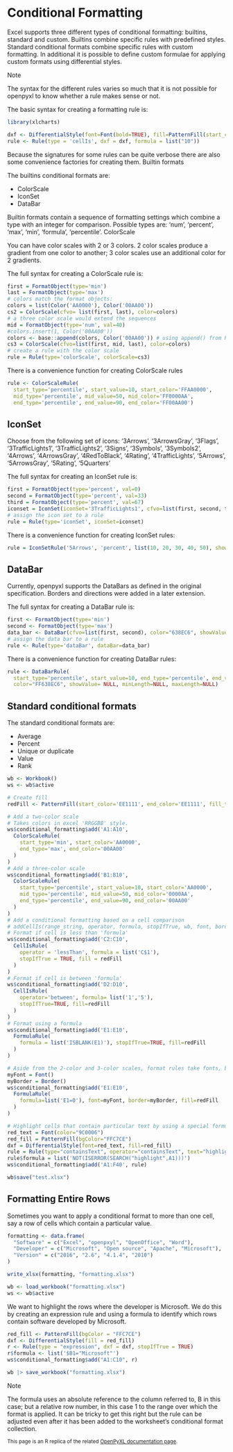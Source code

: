 # Conditional Formatting

Excel supports three different types of conditional formatting: builtins, standard and custom. Builtins combine specific rules with predefined styles. Standard conditional formats combine specific rules with custom formatting. In additional it is possible to define custom formulae for applying custom formats using differential styles.

<div class="admonition note">
<p class="admonition-title">Note</p>
<p>
The syntax for the different rules varies so much that it is not possible for openpyxl to know whether a rule makes sense or not.
</p>
</div>

The basic syntax for creating a formatting rule is:

```r
library(xlcharts)

dxf <- DifferentialStyle(font=Font(bold=TRUE), fill=PatternFill(start_color='EE1111', end_color='EE1111'))
rule <- Rule(type = 'cellIs', dxf = dxf, formula = list("10"))
```

Because the signatures for some rules can be quite verbose there are also some convenience factories for creating them.
Builtin formats

The builtins conditional formats are:

- ColorScale
- IconSet
- DataBar

Builtin formats contain a sequence of formatting settings which combine a type with an integer for comparison. Possible types are: ‘num’, ‘percent’, ‘max’, ‘min’, ‘formula’, ‘percentile’.
ColorScale

You can have color scales with 2 or 3 colors. 2 color scales produce a gradient from one color to another; 3 color scales use an additional color for 2 gradients.

The full syntax for creating a ColorScale rule is:

```r
first = FormatObject(type='min')
last = FormatObject(type='max')
# colors match the format objects:
colors = list(Color('AA0000'), Color('00AA00'))
cs2 = ColorScale(cfvo= list(first, last), color=colors)
# a three color scale would extend the sequences
mid = FormatObject(type='num', val=40)
#colors.insert(1, Color('00AA00'))
colors <- base::append(colors, Color('00AA00')) # using append() from R
cs3 = ColorScale(cfvo=list(first, mid, last), color=colors)
# create a rule with the color scale
rule = Rule(type='colorScale', colorScale=cs3)
```

There is a convenience function for creating ColorScale rules

```r
rule <- ColorScaleRule(
  start_type='percentile', start_value=10, start_color='FFAA0000',
  mid_type='percentile', mid_value=50, mid_color='FF0000AA',
  end_type='percentile', end_value=90, end_color='FF00AA00')
```

## IconSet

Choose from the following set of icons: ‘3Arrows’, ‘3ArrowsGray’, ‘3Flags’, ‘3TrafficLights1’, ‘3TrafficLights2’, ‘3Signs’, ‘3Symbols’, ‘3Symbols2’, ‘4Arrows’, ‘4ArrowsGray’, ‘4RedToBlack’, ‘4Rating’, ‘4TrafficLights’, ‘5Arrows’, ‘5ArrowsGray’, ‘5Rating’, ‘5Quarters’

The full syntax for creating an IconSet rule is:

```r
first = FormatObject(type='percent', val=0)
second = FormatObject(type='percent', val=33)
third = FormatObject(type='percent', val=67)
iconset = IconSet(iconSet='3TrafficLights1', cfvo=list(first, second, third), showValue=NULL, percent=NULL, reverse=NULL)
# assign the icon set to a rule
rule = Rule(type='iconSet', iconSet=iconset)
```

There is a convenience function for creating IconSet rules:

```r
rule = IconSetRule('5Arrows', 'percent', list(10, 20, 30, 40, 50), showValue=NULL, percent=NULL, reverse=NULL)
```

## DataBar

Currently, openpyxl supports the DataBars as defined in the original specification. Borders and directions were added in a later extension.

The full syntax for creating a DataBar rule is:

```r
first <- FormatObject(type='min')
second <- FormatObject(type='max')
data_bar <- DataBar(cfvo=list(first, second), color="638EC6", showValue=NULL, minLength=NULL, maxLength=NULL)
# assign the data bar to a rule
rule <- Rule(type='dataBar', dataBar=data_bar)
```

There is a convenience function for creating DataBar rules:

```r
rule <- DataBarRule(
  start_type='percentile', start_value=10, end_type='percentile', end_value='90',
  color="FF638EC6", showValue= NULL, minLength=NULL, maxLength=NULL)
```

## Standard conditional formats

The standard conditional formats are:

- Average
- Percent
- Unique or duplicate
- Value
- Rank

```r
wb <- Workbook()
ws <- wb$active

# Create fill
redFill <- PatternFill(start_color='EE1111', end_color='EE1111', fill_type='solid')

# Add a two-color scale
# Takes colors in excel 'RRGGBB' style.
ws$conditional_formatting$add('A1:A10', 
  ColorScaleRule(
    start_type='min', start_color='AA0000', 
    end_type='max', end_color='00AA00'
  )
)
# Add a three-color scale
ws$conditional_formatting$add('B1:B10', 
  ColorScaleRule(
    start_type='percentile', start_value=10, start_color='AA0000',
    mid_type='percentile', mid_value=50, mid_color='0000AA',
    end_type='percentile', end_value=90, end_color='00AA00'
  )
)
# Add a conditional formatting based on a cell comparison
# addCellIs(range_string, operator, formula, stopIfTrue, wb, font, border, fill)
# Format if cell is less than 'formula'
ws$conditional_formatting$add('C2:C10',
  CellIsRule(
    operator = 'lessThan', formula = list('C$1'), 
    stopIfTrue = TRUE, fill = redFill
  )
)
# Format if cell is between 'formula'
ws$conditional_formatting$add('D2:D10',
  CellIsRule(
    operator='between', formula= list('1','5'), 
    stopIfTrue=TRUE, fill=redFill
  )
)
# Format using a formula
ws$conditional_formatting$add('E1:E10',
  FormulaRule(
    formula = list('ISBLANK(E1)'), stopIfTrue=TRUE, fill=redFill
  )
)

# Aside from the 2-color and 3-color scales, format rules take fonts, borders and fills for styling:
myFont = Font()
myBorder = Border()
ws$conditional_formatting$add('E1:E10',
  FormulaRule(
    formula=list('E1=0'), font=myFont, border=myBorder, fill=redFill
  )
)

# Highlight cells that contain particular text by using a special formula
red_text = Font(color="9C0006")
red_fill = PatternFill(bgColor="FFC7CE")
dxf = DifferentialStyle(font=red_text, fill=red_fill)
rule = Rule(type="containsText", operator="containsText", text="highlight", dxf=dxf)
rule$formula = list('NOT(ISERROR(SEARCH("highlight",A1)))')
ws$conditional_formatting$add('A1:F40', rule)

wb$save("test.xlsx")
```

## Formatting Entire Rows

Sometimes you want to apply a conditional format to more than one cell, say a row of cells which contain a particular value.

```r
formatting <- data.frame(
  "Software" = c("Excel", "openpxyl", "OpenOffice", "Word"),
  "Developer" = c("Microsoft", "Open source", "Apache", "Microsoft"),
  "Version" = c("2016", "2.6", "4.1.4", "2010")
)

write_xlsx(formatting, "formatting.xlsx")

wb <- load_workbook("formatting.xlsx")
ws <- wb$active
```

We want to highlight the rows where the developer is Microsoft. We do this by creating an expression rule and using a formula to identify which rows contain software developed by Microsoft.

```r
red_fill <- PatternFill(bgColor = "FFC7CE")
dxf <- DifferentialStyle(fill = red_fill)
r <- Rule(type = "expression", dxf = dxf, stopIfTrue = TRUE)
r$formula <- list('$B1="Microsoft"')
ws$conditional_formatting$add("A1:C10", r)

wb |> save_workbook("formatting.xlsx")
```

<div class="admonition note">
<p class="admonition-title">Note</p>
<p>The formula uses an absolute reference to the column referred to, B in this case; but a relative row number, in this case 1 to the range over which the format is applied. It can be tricky to get this right but the rule can be adjusted even after it has been added to the worksheet’s conditional format collection.</p>
</div>

<small>This page is an R replica of the related [OpenPyXL documentation page](https://openpyxl.readthedocs.io/en/stable/formatting.html).</small>
